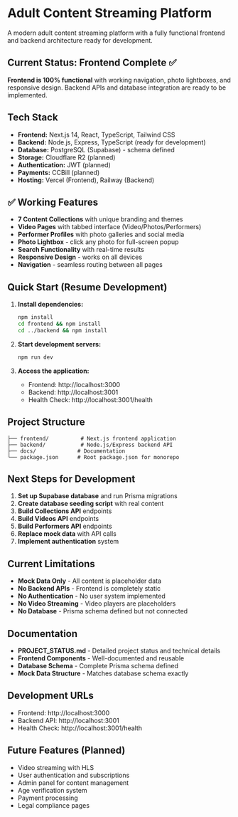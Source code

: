 # Adult Content Streaming Platform

A modern adult content streaming platform with a fully functional frontend and backend architecture ready for development.

## Current Status: Frontend Complete ✅

**Frontend is 100% functional** with working navigation, photo lightboxes, and responsive design. Backend APIs and database integration are ready to be implemented.

## Tech Stack

- **Frontend:** Next.js 14, React, TypeScript, Tailwind CSS
- **Backend:** Node.js, Express, TypeScript (ready for development)
- **Database:** PostgreSQL (Supabase) - schema defined
- **Storage:** Cloudflare R2 (planned)
- **Authentication:** JWT (planned)
- **Payments:** CCBill (planned)
- **Hosting:** Vercel (Frontend), Railway (Backend)

## ✅ Working Features

- **7 Content Collections** with unique branding and themes
- **Video Pages** with tabbed interface (Video/Photos/Performers)
- **Performer Profiles** with photo galleries and social media
- **Photo Lightbox** - click any photo for full-screen popup
- **Search Functionality** with real-time results
- **Responsive Design** - works on all devices
- **Navigation** - seamless routing between all pages

## Quick Start (Resume Development)

1. **Install dependencies:**
   ```bash
   npm install
   cd frontend && npm install
   cd ../backend && npm install
   ```

2. **Start development servers:**
   ```bash
   npm run dev
   ```

3. **Access the application:**
   - Frontend: http://localhost:3000
   - Backend: http://localhost:3001
   - Health Check: http://localhost:3001/health

## Project Structure

```
├── frontend/          # Next.js frontend application
├── backend/           # Node.js/Express backend API
├── docs/             # Documentation
└── package.json      # Root package.json for monorepo
```

## Next Steps for Development

1. **Set up Supabase database** and run Prisma migrations
2. **Create database seeding script** with real content
3. **Build Collections API** endpoints
4. **Build Videos API** endpoints  
5. **Build Performers API** endpoints
6. **Replace mock data** with API calls
7. **Implement authentication** system

## Current Limitations

- **Mock Data Only** - All content is placeholder data
- **No Backend APIs** - Frontend is completely static
- **No Authentication** - No user system implemented
- **No Video Streaming** - Video players are placeholders
- **No Database** - Prisma schema defined but not connected

## Documentation

- **PROJECT_STATUS.md** - Detailed project status and technical details
- **Frontend Components** - Well-documented and reusable
- **Database Schema** - Complete Prisma schema defined
- **Mock Data Structure** - Matches database schema exactly

## Development URLs

- Frontend: http://localhost:3000
- Backend API: http://localhost:3001
- Health Check: http://localhost:3001/health

## Future Features (Planned)

- Video streaming with HLS
- User authentication and subscriptions
- Admin panel for content management
- Age verification system
- Payment processing
- Legal compliance pages

